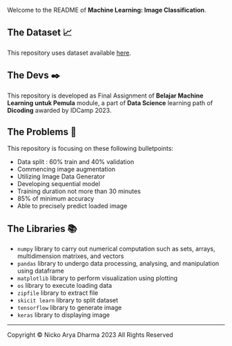 Welcome to the README of **Machine Learning: Image Classification**. 

## The Dataset 📈
This repository uses dataset available [here](https://github.com/dicodingacademy/assets/releases/download/release/rockpaperscissors.zip). 

## The Devs ✒️
This repository is developed as Final Assignment of **Belajar Machine Learning untuk Pemula** module, a part of **Data Science** learning path of **Dicoding** awarded by IDCamp 2023. 

## The Problems 📝
This repository is focusing on these following bulletpoints:
* Data split : 60% train and 40% validation
* Commencing image augmentation
* Utilizing Image Data Generator
* Developing sequential model
* Training duration not more than 30 minutes
* 85% of minimum accuracy
* Able to precisely predict loaded image

## The Libraries 📚
* `numpy` library to carry out numerical computation such as sets, arrays, multidimension matrixes, and vectors
* `pandas` library to undergo data processing, analysing, and manipulation using dataframe
* `matplotlib` library to perform visualization using plotting
* `os` library to execute loading data
* `zipfile` library to extract file
* `skicit learn` library to split dataset
* `tensorflow` library to generate image
* `keras` library to displaying image

---
 
Copyright © Nicko Arya Dharma 2023 All Rights Reserved
